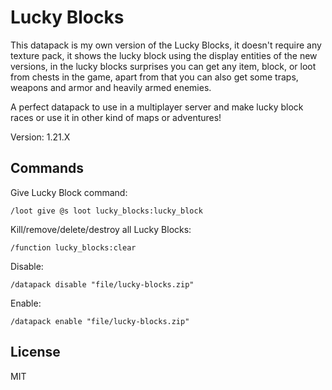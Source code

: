 # Lucky Blocks

This datapack is my own version of the Lucky Blocks, it doesn't require any texture pack, it shows the lucky block using the display entities of the new versions, in the lucky blocks surprises you can get any item, block, or loot from chests in the game, apart from that you can also get some traps, weapons and armor and heavily armed enemies.

A perfect datapack to use in a multiplayer server and make lucky block races or use it in other kind of maps or adventures!

Version: 1.21.X

## Commands

Give Lucky Block command:

```mcfunciton
/loot give @s loot lucky_blocks:lucky_block
```

Kill/remove/delete/destroy all Lucky Blocks:

```mcfunciton
/function lucky_blocks:clear
```

Disable:

```mcfunction
/datapack disable "file/lucky-blocks.zip"
```

Enable:

```mcfunction
/datapack enable "file/lucky-blocks.zip"
```

## License

MIT